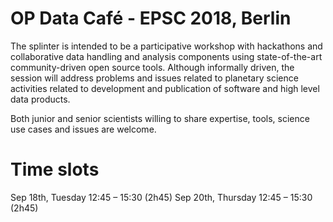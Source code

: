 # OP Data Café - EPSC 2018, Berlin

The splinter is intended to be a participative workshop with hackathons and collaborative data handling and analysis components using state-of-the-art community-driven open source tools. Although informally driven, the session will address problems and issues related to planetary science activities related to development and publication of software and high level data products.

Both junior and senior scientists willing to share expertise, tools, science use cases and issues are welcome.

# Time slots

Sep 18th, Tuesday  12:45 – 15:30 (2h45)
Sep 20th, Thursday 12:45 – 15:30 (2h45)
